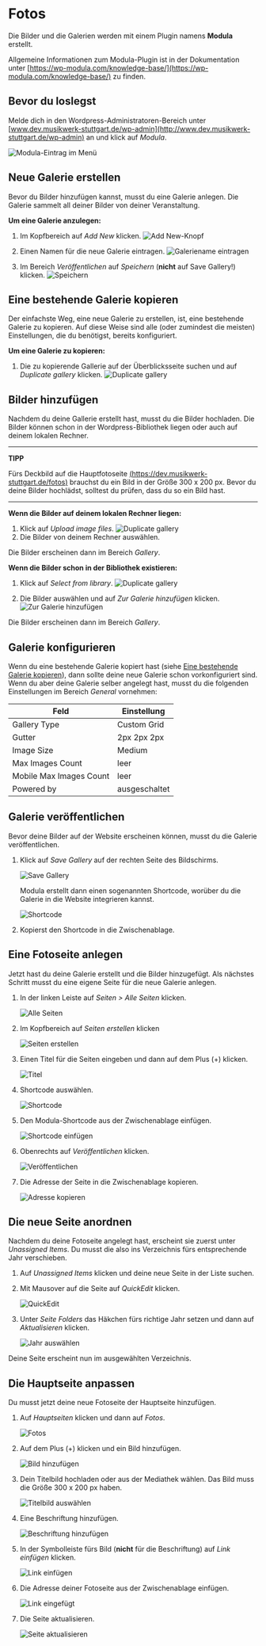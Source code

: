 # Fotos

Die Bilder und die Galerien werden mit einem Plugin namens **Modula** erstellt.

Allgemeine Informationen zum Modula-Plugin ist in der Dokumentation unter [https://wp-modula.com/knowledge-base/](https://wp-modula.com/knowledge-base/) zu finden.

## Bevor du loslegst

Melde dich in den Wordpress-Administratoren-Bereich unter [www.dev.musikwerk-stuttgart.de/wp-admin](http://www.dev.musikwerk-stuttgart.de/wp-admin) an und klick auf *Modula*.

![Modula-Eintrag im Menü](img/modula/Modula_Menu.png)

## Neue Galerie erstellen

Bevor du Bilder hinzufügen kannst, musst du eine Galerie anlegen. Die Galerie sammelt all deiner Bilder von deiner Veranstaltung.

**Um eine Galerie anzulegen:**

1. Im Kopfbereich auf *Add New* klicken.
![Add New-Knopf](img/modula/Modula_Add_New.png)

1. Einen Namen für die neue Galerie eintragen.
![Galeriename eintragen](img/modula/Modula_Galerie_Title.png)

1. Im Bereich *Veröffentlichen* auf *Speichern* (**nicht** auf Save Gallery!) klicken.
![Speichern](img/modula/Modula_Speichern.png)

## Eine bestehende Galerie kopieren

Der einfachste Weg, eine neue Galerie zu erstellen, ist, eine bestehende Galerie zu kopieren. Auf diese Weise sind alle (oder zumindest die meisten) Einstellungen, die du benötigst, bereits konfiguriert.

**Um eine Galerie zu kopieren:**

1. Die zu kopierende Gallerie auf der Überblicksseite suchen und auf *Duplicate gallery* klicken.
![Duplicate gallery](img/modula/Modula_Duplicate_Gallery.png)

## Bilder hinzufügen

Nachdem du deine Gallerie erstellt hast, musst du die Bilder hochladen. Die Bilder können schon in der Wordpress-Bibliothek liegen oder auch auf deinem lokalen Rechner.

---
**TIPP**

Fürs Deckbild auf die Hauptfotoseite [(https://dev.musikwerk-stuttgart.de/fotos)](https://dev.musikwerk-stuttgart.de/fotos) brauchst du ein Bild in der Größe 300 x 200 px. Bevor du deine Bilder hochlädst, solltest du prüfen, dass du so ein Bild hast.

---

**Wenn die Bilder auf deinem lokalen Rechner liegen:**

1. Klick auf *Upload image files*.
![Duplicate gallery](img/modula/Modula_Add_Images.png)
1. Die Bilder von deinem Rechner auswählen.

Die Bilder erscheinen dann im Bereich *Gallery*.

**Wenn die Bilder schon in der Bibliothek existieren:**

1. Klick auf *Select from library*.
![Duplicate gallery](img/modula/Modula_Add_Images.png)

1. Die Bilder auswählen und auf *Zur Galerie hinzufügen* klicken.
![Zur Galerie hinzufügen](img/modula/Modula_Zur_Galerie_hinzufuegen.png)

Die Bilder erscheinen dann im Bereich *Gallery*.

## Galerie konfigurieren

Wenn du eine bestehende Galerie kopiert hast (siehe [Eine bestehende Galerie kopieren](#eine-bestehende-galerie-kopieren)), dann sollte deine neue Galerie schon vorkonfiguriert sind. Wenn du aber deine Galerie selber angelegt hast, musst du die folgenden Einstellungen im Bereich *General* vornehmen:

| Feld | Einstellung |
| ------ | ------------- |
| Gallery Type | Custom Grid |
| Gutter | 2px 2px 2px |
| Image Size | Medium |
| Max Images Count | leer |
| Mobile Max Images Count | leer |
| Powered by | ausgeschaltet |

## Galerie veröffentlichen

Bevor deine Bilder auf der Website erscheinen können, musst du die Galerie veröffentlichen. 

1. Klick auf *Save Gallery* auf der rechten Seite des Bildschirms.

    ![Save Gallery](img/modula/Modula_Save_Gallery.png)

    Modula erstellt dann einen sogenannten Shortcode, worüber du die Galerie in die Website integrieren kannst.

    ![Shortcode](img/modula/Modula_Shortcode.png)

1. Kopierst den Shortcode in die Zwischenablage.

## Eine Fotoseite anlegen

Jetzt hast du deine Galerie erstellt und die Bilder hinzugefügt. Als nächstes Schritt musst du eine eigene Seite für die neue Galerie anlegen.

1. In der linken Leiste auf *Seiten > Alle Seiten* klicken.

    ![Alle Seiten](img/Alle_Seiten.png)

1. Im Kopfbereich auf *Seiten erstellen* klicken

    ![Seiten erstellen](img/Seiten_Erstellen.png)

1. Einen Titel für die Seiten eingeben und dann auf dem Plus (+) klicken.

    ![Titel](img/Seiten_Titel.png)

1. Shortcode auswählen.

    ![Shortcode](img/Shortcode_Block.png)

1. Den Modula-Shortcode aus der Zwischenablage einfügen.

    ![Shortcode einfügen](img/Modula_Shortcode_Eingeben.png)

1. Obenrechts auf *Veröffentlichen* klicken.

    ![Veröffentlichen](img/Veroeffentlichen.png)

1. Die Adresse der Seite in die Zwischenablage kopieren.

    ![Adresse kopieren](img/Seite_Adresse_Kopieren.png)

## Die neue Seite anordnen

Nachdem du deine Fotoseite angelegt hast, erscheint sie zuerst unter *Unassigned Items*. Du musst die also ins Verzeichnis fürs entsprechende Jahr verschieben.

1. Auf *Unassigned Items* klicken und deine neue Seite in der Liste suchen.
1. Mit Mausover auf die Seite auf *QuickEdit* klicken.

    ![QuickEdit](img/Quickedit.png)

1. Unter *Seite Folders* das Häkchen fürs richtige Jahr setzen und dann auf *Aktualisieren* klicken.

    ![Jahr auswählen](img/Jahr_auswaehlen.png)

Deine Seite erscheint nun im ausgewählten Verzeichnis.

## Die Hauptseite anpassen

Du musst jetzt deine neue Fotoseite der Hauptseite hinzufügen.

1. Auf *Hauptseiten* klicken und dann auf *Fotos*.

    ![Fotos](img/Fotos_bearbeiten.png)

1. Auf dem Plus (+) klicken und ein Bild hinzufügen.

    ![Bild hinzufügen](img/Bild_hinfuegen.png)

1. Dein Titelbild hochladen oder aus der Mediathek wählen. Das Bild muss die Größe 300 x 200 px haben.

    ![Titelbild auswählen](img/Titelbild_waehlen.png)

1. Eine Beschriftung hinzufügen.

    ![Beschriftung hinzufügen](img/Beschriftung_hinzufuegen.png)

1. In der Symbolleiste fürs Bild (**nicht** für die Beschriftung) auf *Link einfügen* klicken.

    ![Link einfügen](img/Link_einfuegen.png)

1. Die Adresse deiner Fotoseite aus der Zwischenablage einfügen.

    ![Link eingefügt](img/Link_eingefuegt.png)

1. Die Seite aktualisieren.

    ![Seite aktualisieren](img/Aktualisieren.png)